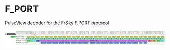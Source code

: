 # F_PORT
PulseView decoder for the FrSky F.PORT protocol

![PulseView decoding F.Port protocol](FPORT.PNG)
